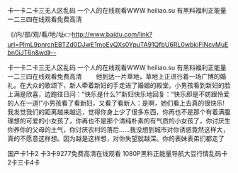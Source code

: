 卡一卡二卡三无人区乱码
一个人的在线观看WWW
heiliao.su 有黑料福利正能量
一二三四在线观看免费高清


《/内/部/观/看/地/址👉http://www.baidu.com/link?url=PImL9pnrcnEBTZd0DJwE1moEyQXs0YpuTA91QfbU6RL0wbkiFlNcvMuEbn0iJT6n&wd》--

卡一卡二卡三无人区乱码
一个人的在线观看WWW
heiliao.su 有黑料福利正能量
一二三四在线观看免费高清
　　他到达一片草地，草地上正进行着一场广博的婚礼。在大众的歌颂下，新人牵着新妇的手走进了婚姻的殿堂。小男孩看到新妇的脸上满是欣喜，边跑往日问：“快乐是什么?”新妇快乐地回复：“快乐即是不妨跟怜爱的人在一道!”小男孩看了看新妇，又看了看新人：是啊，她们看上去真的很快乐!
我发觉我们的距离越来越远，觉得你身上少了很多东西，你再也不是那个有着满腹理想的可爱的小女孩了，你再也不是那个清纯朴素的有气质的小女孩了，你讨厌生你养你的父母的土气，你讨厌农村的落后……我没想到城市对你诱惑竟然这样大，真的不愿意这样想。因为越是这样想，对你失望就越深。你的表妹表弟们都走了





国产卡1卡2 卡3卡9277免费高清在线观看 1080P黑料正能量导航大豆行情乱码卡2卡三卡4卡
